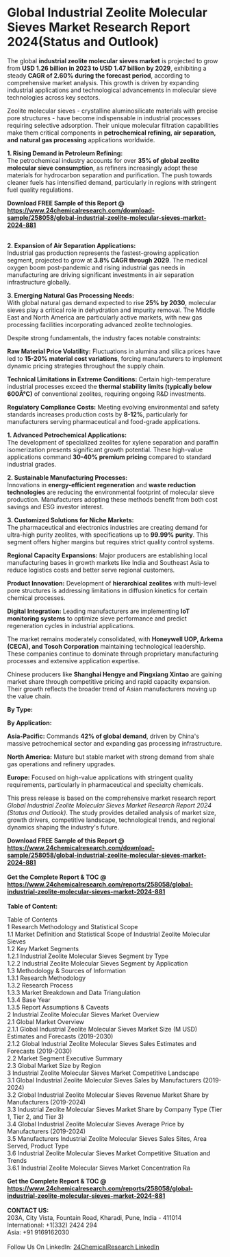 <h1>Global Industrial Zeolite Molecular Sieves Market Research Report 2024(Status and Outlook)</h1><p>The global <strong>industrial zeolite molecular sieves market</strong> is projected to grow from <strong>USD 1.26 billion in 2023 to USD 1.47 billion by 2029</strong>, exhibiting a steady <strong>CAGR of 2.60% during the forecast period</strong>, according to comprehensive market analysis. This growth is driven by expanding industrial applications and technological advancements in molecular sieve technologies across key sectors.</p><p>Zeolite molecular sieves - crystalline aluminosilicate materials with precise pore structures - have become indispensable in industrial processes requiring selective adsorption. Their unique molecular filtration capabilities make them critical components in <strong>petrochemical refining, air separation, and natural gas processing</strong> applications worldwide.</p><p><strong>1. Rising Demand in Petroleum Refining:</strong><br>
The petrochemical industry accounts for over <strong>35% of global zeolite molecular sieve consumption</strong>, as refiners increasingly adopt these materials for hydrocarbon separation and purification. The push towards cleaner fuels has intensified demand, particularly in regions with stringent fuel quality regulations.</p><div><b>Download FREE Sample of this Report @ 
            <a href="https://www.24chemicalresearch.com/download-sample/258058/global-industrial-zeolite-molecular-sieves-market-2024-881">
            https://www.24chemicalresearch.com/download-sample/258058/global-industrial-zeolite-molecular-sieves-market-2024-881</a></b></div><br><p><strong>2. Expansion of Air Separation Applications:</strong><br>
Industrial gas production represents the fastest-growing application segment, projected to grow at <strong>3.8% CAGR through 2029</strong>. The medical oxygen boom post-pandemic and rising industrial gas needs in manufacturing are driving significant investments in air separation infrastructure globally.</p><p><strong>3. Emerging Natural Gas Processing Needs:</strong><br>
With global natural gas demand expected to rise <strong>25% by 2030</strong>, molecular sieves play a critical role in dehydration and impurity removal. The Middle East and North America are particularly active markets, with new gas processing facilities incorporating advanced zeolite technologies.</p><p>Despite strong fundamentals, the industry faces notable constraints:</p><p><strong>Raw Material Price Volatility:</strong> Fluctuations in alumina and silica prices have led to <strong>15-20% material cost variations</strong>, forcing manufacturers to implement dynamic pricing strategies throughout the supply chain.</p><p><strong>Technical Limitations in Extreme Conditions:</strong> Certain high-temperature industrial processes exceed the <strong>thermal stability limits (typically below 600Â°C)</strong> of conventional zeolites, requiring ongoing R&amp;D investments.</p><p><strong>Regulatory Compliance Costs:</strong> Meeting evolving environmental and safety standards increases production costs by <strong>8-12%</strong>, particularly for manufacturers serving pharmaceutical and food-grade applications.</p><p><strong>1. Advanced Petrochemical Applications:</strong><br>
The development of specialized zeolites for xylene separation and paraffin isomerization presents significant growth potential. These high-value applications command <strong>30-40% premium pricing</strong> compared to standard industrial grades.</p><p><strong>2. Sustainable Manufacturing Processes:</strong><br>
Innovations in <strong>energy-efficient regeneration</strong> and <strong>waste reduction technologies</strong> are reducing the environmental footprint of molecular sieve production. Manufacturers adopting these methods benefit from both cost savings and ESG investor interest.</p><p><strong>3. Customized Solutions for Niche Markets:</strong><br>
The pharmaceutical and electronics industries are creating demand for ultra-high purity zeolites, with specifications up to <strong>99.99% purity</strong>. This segment offers higher margins but requires strict quality control systems.</p><p><strong>Regional Capacity Expansions:</strong> Major producers are establishing local manufacturing bases in growth markets like India and Southeast Asia to reduce logistics costs and better serve regional customers.</p><p><strong>Product Innovation:</strong> Development of <strong>hierarchical zeolites</strong> with multi-level pore structures is addressing limitations in diffusion kinetics for certain chemical processes.</p><p><strong>Digital Integration:</strong> Leading manufacturers are implementing <strong>IoT monitoring systems</strong> to optimize sieve performance and predict regeneration cycles in industrial applications.</p><p>The market remains moderately consolidated, with <strong>Honeywell UOP, Arkema (CECA), and Tosoh Corporation</strong> maintaining technological leadership. These companies continue to dominate through proprietary manufacturing processes and extensive application expertise.</p><p>Chinese producers like <strong>Shanghai Hengye and Pingxiang Xintao</strong> are gaining market share through competitive pricing and rapid capacity expansion. Their growth reflects the broader trend of Asian manufacturers moving up the value chain.</p><p><strong>By Type:</strong></p><p><strong>By Application:</strong></p><p><strong>Asia-Pacific:</strong> Commands <strong>42% of global demand</strong>, driven by China's massive petrochemical sector and expanding gas processing infrastructure.</p><p><strong>North America:</strong> Mature but stable market with strong demand from shale gas operations and refinery upgrades.</p><p><strong>Europe:</strong> Focused on high-value applications with stringent quality requirements, particularly in pharmaceutical and specialty chemicals.</p><p>This press release is based on the comprehensive market research report <em>Global Industrial Zeolite Molecular Sieves Market Research Report 2024 (Status and Outlook)</em>. The study provides detailed analysis of market size, growth drivers, competitive landscape, technological trends, and regional dynamics shaping the industry's future.</p><div><b>Download FREE Sample of this Report @ 
            <a href="https://www.24chemicalresearch.com/download-sample/258058/global-industrial-zeolite-molecular-sieves-market-2024-881">
            https://www.24chemicalresearch.com/download-sample/258058/global-industrial-zeolite-molecular-sieves-market-2024-881</a></b></div><br><div><b>Get the Complete Report & TOC @ 
            <a href="https://www.24chemicalresearch.com/reports/258058/global-industrial-zeolite-molecular-sieves-market-2024-881">
            https://www.24chemicalresearch.com/reports/258058/global-industrial-zeolite-molecular-sieves-market-2024-881</a></b></div><br>
            <b>Table of Content:</b><p>Table of Contents<br />
1 Research Methodology and Statistical Scope<br />
1.1 Market Definition and Statistical Scope of Industrial Zeolite Molecular Sieves<br />
1.2 Key Market Segments<br />
1.2.1 Industrial Zeolite Molecular Sieves Segment by Type<br />
1.2.2 Industrial Zeolite Molecular Sieves Segment by Application<br />
1.3 Methodology & Sources of Information<br />
1.3.1 Research Methodology<br />
1.3.2 Research Process<br />
1.3.3 Market Breakdown and Data Triangulation<br />
1.3.4 Base Year<br />
1.3.5 Report Assumptions & Caveats<br />
2 Industrial Zeolite Molecular Sieves Market Overview<br />
2.1 Global Market Overview<br />
2.1.1 Global Industrial Zeolite Molecular Sieves Market Size (M USD) Estimates and Forecasts (2019-2030)<br />
2.1.2 Global Industrial Zeolite Molecular Sieves Sales Estimates and Forecasts (2019-2030)<br />
2.2 Market Segment Executive Summary<br />
2.3 Global Market Size by Region<br />
3 Industrial Zeolite Molecular Sieves Market Competitive Landscape<br />
3.1 Global Industrial Zeolite Molecular Sieves Sales by Manufacturers (2019-2024)<br />
3.2 Global Industrial Zeolite Molecular Sieves Revenue Market Share by Manufacturers (2019-2024)<br />
3.3 Industrial Zeolite Molecular Sieves Market Share by Company Type (Tier 1, Tier 2, and Tier 3)<br />
3.4 Global Industrial Zeolite Molecular Sieves Average Price by Manufacturers (2019-2024)<br />
3.5 Manufacturers Industrial Zeolite Molecular Sieves Sales Sites, Area Served, Product Type<br />
3.6 Industrial Zeolite Molecular Sieves Market Competitive Situation and Trends<br />
3.6.1 Industrial Zeolite Molecular Sieves Market Concentration Ra</p><div><b>Get the Complete Report & TOC @ 
            <a href="https://www.24chemicalresearch.com/reports/258058/global-industrial-zeolite-molecular-sieves-market-2024-881">
            https://www.24chemicalresearch.com/reports/258058/global-industrial-zeolite-molecular-sieves-market-2024-881</a></b></div><br><b>CONTACT US:</b><br>
            203A, City Vista, Fountain Road, Kharadi, Pune, India - 411014<br>
            International: +1(332) 2424 294<br>
            Asia: +91 9169162030 <br><br>
            Follow Us On LinkedIn: <a href="https://www.linkedin.com/company/24chemicalresearch/">24ChemicalResearch LinkedIn</a>